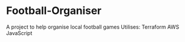 # Football-Organiser
A project to help organise local football games
Utilises:
Terraform
AWS
JavaScript

